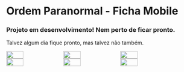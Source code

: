 # Ordem Paranormal - Ficha Mobile

### Projeto em desenvolvimento! Nem perto de ficar pronto.
Talvez algum dia fique pronto, mas talvez não também.

<div style="display: flex; flex-direction: row">
    <img src="https://github.com/luczz1/ordemparanormal-mobilesheet/assets/63828861/af5fc17e-b9f4-4385-a94b-57931ef55eca" style="width: 30%"/>
  
  <img src="https://github.com/luczz1/ordemparanormal-mobilesheet/assets/63828861/43a4a93f-a21a-43b2-95cd-5423ed57e176" style="width: 30%"/>
  <img src="https://github.com/luczz1/ordemparanormal-mobilesheet/assets/63828861/b0b90b55-7368-4fad-aa4a-98532bd4b87f" style="width: 30%"/>
  </div>
  
<div style="display: flex; flex-direction: row">
    <img src="https://github.com/luczz1/ordemparanormal-mobilesheet/assets/63828861/2083c40a-c481-4a0c-834e-ad69b9bcfc6c" style="width: 30%"/>
  <img src="https://github.com/luczz1/ordemparanormal-mobilesheet/assets/63828861/8d09cec8-8f86-44ae-9d9a-b0b286c3b00e" style="width: 30%"/>
  <img src="https://github.com/luczz1/ordemparanormal-mobilesheet/assets/63828861/15d6ea64-b50b-460e-9402-8238eed2de8a" style="width: 30%"/>
  </div>


